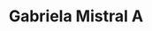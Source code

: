 ---
layout: ../../../layouts/BaseLayout.astro
title: Gabriela Mistral A
description: Lorem ipsum dolor sit amet, consectetur adipiscing elit
id: 12
---